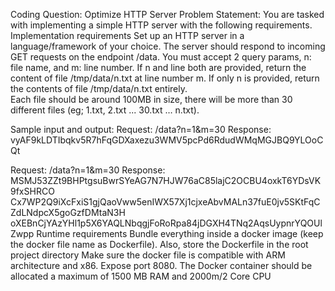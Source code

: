 Coding Question: Optimize HTTP Server
Problem Statement:
You are tasked with implementing a simple HTTP server with the following requirements. 
Implementation requirements
Set up an HTTP server in a language/framework of your choice.
The server should respond to incoming GET requests on the endpoint /data.
You must accept 2 query params, n: file name, and m: line number.
If n and line both are provided, return the content of file /tmp/data/n.txt at line number m.
If only n is provided, return the contents of file /tmp/data/n.txt entirely.  
Each file should be around 100MB in size, there will be more than 30 different files (eg; 1.txt, 2.txt ... 30.txt … n.txt).

Sample input and output:
Request: /data?n=1&m=30
Response: vyAF9kLDTIbqkv5R7hFqGDXaxezu3WMV5pcPd6RdudWMqMGJBQ9YLOoCQt  

Request: /data?n=1&m=30
Response: 
MSMJ53ZZt9BHPtgsuBwrSYeAG7N7HJW76aC85lajC2OCBU4oxkT6YDsVK9fxSHRCO
Cx7WP2Q9iXcFxiS1gjQaoVww5enIWX57Xj1cjxeAbvMALn37fuE0jv5SKtFqCZdLNdpcX5goGzfDMtaN3H
oXEBnCjYAzYHl1p5X6YAQLNbqgjFoRoRpa84jDGXH4TNq2AqsUypnrYQOUlZwpp
Runtime requirements
Bundle everything inside a docker image (keep the docker file name as Dockerfile).
Also, store the Dockerfile in the root project directory
Make sure the docker file is compatible with ARM architecture and x86.
Expose port 8080.
The Docker container should be allocated a maximum of 1500 MB RAM and 2000m/2 Core CPU
